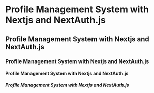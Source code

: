 # Profile Management System with Nextjs and NextAuth.js
## Profile Management System with Nextjs and NextAuth.js
### Profile Management System with Nextjs and NextAuth.js
#### Profile Management System with Nextjs and NextAuth.js
##### Profile Management System with Nextjs and NextAuth.js

